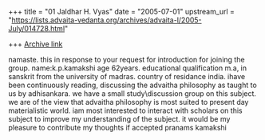 +++
title = "01 Jaldhar H. Vyas"
date = "2005-07-01"
upstream_url = "https://lists.advaita-vedanta.org/archives/advaita-l/2005-July/014728.html"

+++
[Archive link](https://lists.advaita-vedanta.org/archives/advaita-l/2005-July/014728.html)

namaste. this in response to your request for introduction for joining the 
group. name:k.p.kamakshi age 62years. educational qualification m.a, in 
sanskrit from the university of madras. country of residance india. ihave 
been continuously reading, discussing the advaitha philosophy as taught to 
us by adhisankara. we have a small study\discussion group on this subject. 
we are of the view that advaitha philosophy is most suited to present day 
materialistic world. iam most interested to interact with scholars on this 
subject to improve my understanding of the subject. it would be my 
pleasure to contribute my thoughts if accepted pranams kamakshi


